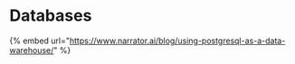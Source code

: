 # Databases

{% embed url="https://www.narrator.ai/blog/using-postgresql-as-a-data-warehouse/" %}



